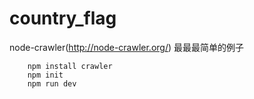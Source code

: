 # country_flag
node-crawler(http://node-crawler.org/) 最最最简单的例子

    
```shell
    npm install crawler
    npm init
    npm run dev
```
